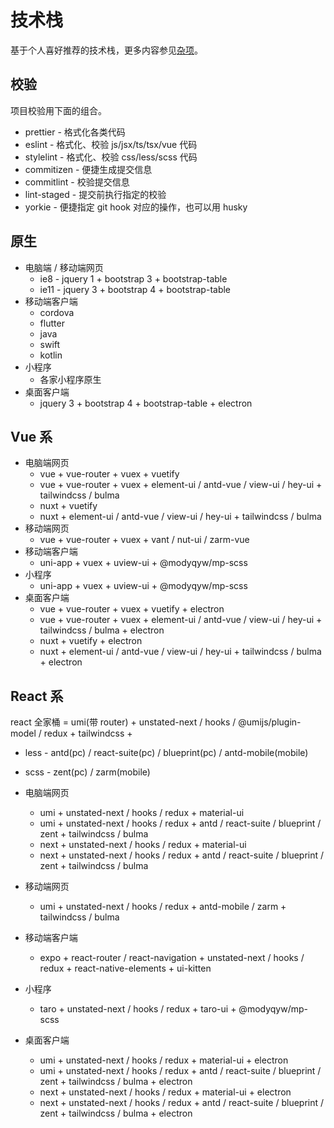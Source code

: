 # 技术栈

基于个人喜好推荐的技术栈，更多内容参见[杂项](../misc/README.md)。

## 校验

项目校验用下面的组合。

- prettier - 格式化各类代码
- eslint - 格式化、校验 js/jsx/ts/tsx/vue 代码
- stylelint - 格式化、校验 css/less/scss 代码
- commitizen - 便捷生成提交信息
- commitlint - 校验提交信息
- lint-staged - 提交前执行指定的校验
- yorkie - 便捷指定 git hook 对应的操作，也可以用 husky

## 原生

- 电脑端 / 移动端网页
  - ie8 - jquery 1 + bootstrap 3 + bootstrap-table
  - ie11 - jquery 3 + bootstrap 4 + bootstrap-table
- 移动端客户端
  - cordova
  - flutter
  - java
  - swift
  - kotlin
- 小程序
  - 各家小程序原生
- 桌面客户端
  - jquery 3 + bootstrap 4 + bootstrap-table + electron

## Vue 系

- 电脑端网页
  - vue + vue-router + vuex + vuetify
  - vue + vue-router + vuex + element-ui / antd-vue / view-ui / hey-ui + tailwindcss / bulma
  - nuxt + vuetify
  - nuxt + element-ui / antd-vue / view-ui / hey-ui + tailwindcss / bulma
- 移动端网页
  - vue + vue-router + vuex + vant / nut-ui / zarm-vue
- 移动端客户端
  - uni-app + vuex + uview-ui + @modyqyw/mp-scss
- 小程序
  - uni-app + vuex + uview-ui + @modyqyw/mp-scss
- 桌面客户端
  - vue + vue-router + vuex + vuetify + electron
  - vue + vue-router + vuex + element-ui / antd-vue / view-ui / hey-ui + tailwindcss / bulma + electron
  - nuxt + vuetify + electron
  - nuxt + element-ui / antd-vue / view-ui / hey-ui + tailwindcss / bulma + electron

## React 系

react 全家桶 = umi(带 router) + unstated-next / hooks / @umijs/plugin-model / redux + tailwindcss +

- less - antd(pc) / react-suite(pc) / blueprint(pc) / antd-mobile(mobile)
- scss - zent(pc) / zarm(mobile)

- 电脑端网页
  - umi + unstated-next / hooks / redux + material-ui
  - umi + unstated-next / hooks / redux + antd / react-suite / blueprint / zent + tailwindcss / bulma
  - next + unstated-next / hooks / redux + material-ui
  - next + unstated-next / hooks / redux + antd / react-suite / blueprint / zent + tailwindcss / bulma
- 移动端网页
  - umi + unstated-next / hooks / redux + antd-mobile / zarm + tailwindcss / bulma
- 移动端客户端
  - expo + react-router / react-navigation + unstated-next / hooks / redux + react-native-elements + ui-kitten
- 小程序
  - taro + unstated-next / hooks / redux + taro-ui + @modyqyw/mp-scss
- 桌面客户端
  - umi + unstated-next / hooks / redux + material-ui + electron
  - umi + unstated-next / hooks / redux + antd / react-suite / blueprint / zent + tailwindcss / bulma + electron
  - next + unstated-next / hooks / redux + material-ui + electron
  - next + unstated-next / hooks / redux + antd / react-suite / blueprint / zent + tailwindcss / bulma + electron

<Vssue />
